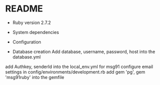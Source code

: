 # README

- Ruby version
  2.7.2
- System dependencies

- Configuration

- Database creation
  Add database, username, password, host into the database.yml

add Authkey, senderId into the local_env.yml for msg91
configure email settings in config/environments/development.rb
add gem 'pg', gem 'msg91ruby' into the gemfile
